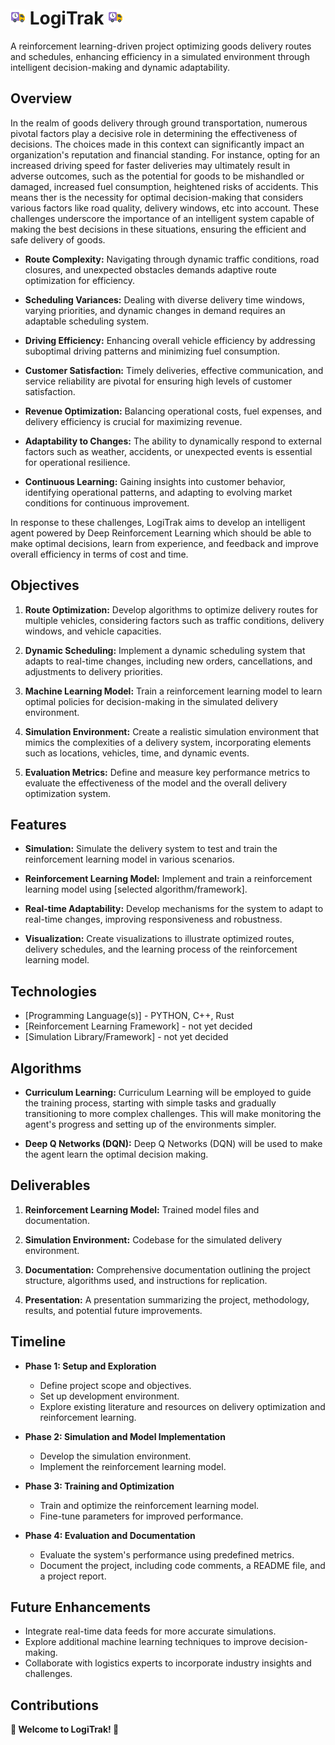 # ![Logo](assets/logo.png) LogiTrak ![Logo](assets/logo.png)
A reinforcement learning-driven project optimizing goods delivery routes and schedules, enhancing efficiency in a simulated environment through intelligent decision-making and dynamic adaptability.

## Overview

In the realm of goods delivery through ground transportation, numerous pivotal factors play a decisive role in determining the effectiveness of decisions. The choices made in this context can significantly impact an organization's reputation and financial standing. For instance, opting for an increased driving speed for faster deliveries  may ultimately result in adverse outcomes, such as the potential for goods to be mishandled or damaged, increased fuel consumption, heightened risks of accidents. This means ther is the necessity for optimal decision-making that considers various factors like road quality, delivery windows, etc into account. These challenges underscore the importance of an intelligent system capable of making the best decisions in these situations, ensuring the efficient and safe delivery of goods.

- **Route Complexity:** Navigating through dynamic traffic conditions, road closures, and unexpected obstacles demands adaptive route optimization for efficiency.

- **Scheduling Variances:** Dealing with diverse delivery time windows, varying priorities, and dynamic changes in demand requires an adaptable scheduling system.

- **Driving Efficiency:** Enhancing overall vehicle efficiency by addressing suboptimal driving patterns and minimizing fuel consumption.

- **Customer Satisfaction:** Timely deliveries, effective communication, and service reliability are pivotal for ensuring high levels of customer satisfaction.

- **Revenue Optimization:** Balancing operational costs, fuel expenses, and delivery efficiency is crucial for maximizing revenue.

- **Adaptability to Changes:** The ability to dynamically respond to external factors such as weather, accidents, or unexpected events is essential for operational resilience.

- **Continuous Learning:** Gaining insights into customer behavior, identifying operational patterns, and adapting to evolving market conditions for continuous improvement.

In response to these challenges, LogiTrak aims to develop an intelligent agent powered by Deep Reinforcement Learning which should be able to make optimal decisions, learn from experience, and feedback and improve overall efficiency in terms of cost and time.


## Objectives

1. **Route Optimization:** Develop algorithms to optimize delivery routes for multiple vehicles, considering factors such as traffic conditions, delivery windows, and vehicle capacities.

2. **Dynamic Scheduling:** Implement a dynamic scheduling system that adapts to real-time changes, including new orders, cancellations, and adjustments to delivery priorities.

3. **Machine Learning Model:** Train a reinforcement learning model to learn optimal policies for decision-making in the simulated delivery environment.

4. **Simulation Environment:** Create a realistic simulation environment that mimics the complexities of a delivery system, incorporating elements such as locations, vehicles, time, and dynamic events.

5. **Evaluation Metrics:** Define and measure key performance metrics to evaluate the effectiveness of the model and the overall delivery optimization system.

## Features

- **Simulation:** Simulate the delivery system to test and train the reinforcement learning model in various scenarios.

- **Reinforcement Learning Model:** Implement and train a reinforcement learning model using [selected algorithm/framework].

- **Real-time Adaptability:** Develop mechanisms for the system to adapt to real-time changes, improving responsiveness and robustness.

- **Visualization:** Create visualizations to illustrate optimized routes, delivery schedules, and the learning process of the reinforcement learning model.

## Technologies

- [Programming Language(s)] - PYTHON, C++, Rust 
- [Reinforcement Learning Framework] - not yet decided
- [Simulation Library/Framework] - not yet decided

## Algorithms

- **Curriculum Learning:** Curriculum Learning will be employed to guide the training process, starting with simple tasks and gradually transitioning to more complex challenges. This will make monitoring the agent's progress and setting up of the environments simpler.

- **Deep Q Networks (DQN):** Deep Q Networks (DQN) will be used to make the agent learn the optimal decision making.


## Deliverables

1. **Reinforcement Learning Model:** Trained model files and documentation.

2. **Simulation Environment:** Codebase for the simulated delivery environment.

3. **Documentation:** Comprehensive documentation outlining the project structure, algorithms used, and instructions for replication.

4. **Presentation:** A presentation summarizing the project, methodology, results, and potential future improvements.

## Timeline

- **Phase 1: Setup and Exploration**
  - Define project scope and objectives.
  - Set up development environment.
  - Explore existing literature and resources on delivery optimization and reinforcement learning.

- **Phase 2: Simulation and Model Implementation**
  - Develop the simulation environment.
  - Implement the reinforcement learning model.

- **Phase 3: Training and Optimization**
  - Train and optimize the reinforcement learning model.
  - Fine-tune parameters for improved performance.

- **Phase 4: Evaluation and Documentation**
  - Evaluate the system's performance using predefined metrics.
  - Document the project, including code comments, a README file, and a project report.

## Future Enhancements

- Integrate real-time data feeds for more accurate simulations.
- Explore additional machine learning techniques to improve decision-making.
- Collaborate with logistics experts to incorporate industry insights and challenges.

## Contributions

**🚀 Welcome to LogiTrak! 🚚**

